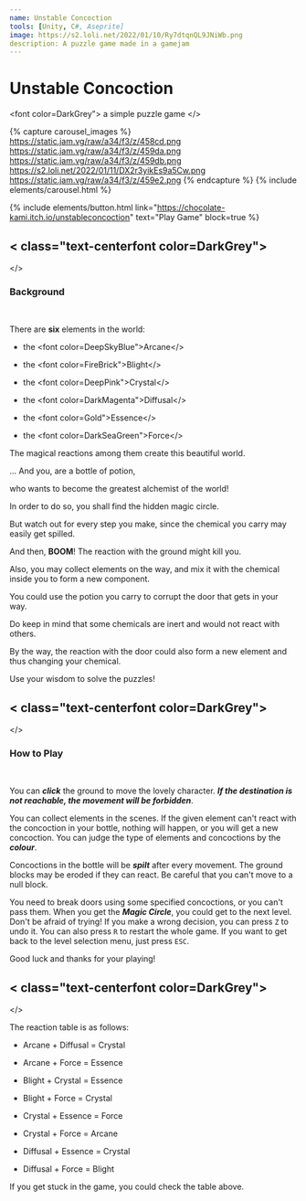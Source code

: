 ```yaml
---
name: Unstable Concoction
tools: [Unity, C#, Aseprite]
image: https://s2.loli.net/2022/01/10/Ry7dtqnQL9JNiWb.png
description: A puzzle game made in a gamejam
---
```


# Unstable Concoction

<font color=DarkGrey">
a simple puzzle game
</>

{% capture carousel_images %}
https://static.jam.vg/raw/a34/f3/z/458cd.png
https://static.jam.vg/raw/a34/f3/z/459da.png
https://static.jam.vg/raw/a34/f3/z/459db.png
https://s2.loli.net/2022/01/11/DX2r3yikEs9a5Cw.png
https://static.jam.vg/raw/a34/f3/z/459e2.png
{% endcapture %}
{% include elements/carousel.html %}

{% include elements/button.html link="https://chocolate-kami.itch.io/unstableconcoction" text="Play Game" block=true %}

< class="text-centerfont color=DarkGrey">
---
</>

<h3 class="text-center"> 
Background
</h3>
<br>

There are **six** elements in the world:

+ the <font color=DeepSkyBlue">Arcane</>

+ the <font color=FireBrick">Blight</>

+ the <font color=DeepPink">Crystal</>

+ the <font color=DarkMagenta">Diffusal</>

+ the <font color=Gold">Essence</>

+ the <font color=DarkSeaGreen">Force</>

The magical reactions among them create this beautiful world.

... And you, are a bottle of potion,

who wants to become the greatest alchemist of the world!

In order to do so, you shall find the hidden magic circle.

But watch out for every step you make, since the chemical you carry may easily get spilled.

And then, **BOOM**! The reaction with the ground might kill you.

Also, you may collect elements on the way, and mix it with the chemical inside you to form a new component.

You could use the potion you carry to corrupt the door that gets in your way.

Do keep in mind that some chemicals are inert and would not react with others.

By the way, the reaction with the door could also form a new element and thus changing your chemical.

Use your wisdom to solve the puzzles!

< class="text-centerfont color=DarkGrey">
---
</>

<h3 class="text-center"> 
How to Play
</h3>
<br>

You can **_click_** the ground to move the lovely character. **_If the destination is not reachable, the movement will be forbidden_**.

You can collect elements in the scenes. If the given element can't react with the concoction in your bottle, nothing will happen, or you will get a new concoction. You can judge the type of elements and concoctions by the **_colour_**.

Concoctions in the bottle will be **_spilt_** after every movement. The ground blocks may be eroded if they can react. Be careful that you can't move to a null block.

You need to break doors using some specified concoctions, or you can't pass them. When you get the **_Magic Circle_**, you could get to the next level. Don't be afraid of trying! If you make a wrong decision, you can press `Z` to undo it. You can also press `R` to restart the whole game. If you want to get back to the level selection menu, just press `ESC`.

Good luck and thanks for your playing!

< class="text-centerfont color=DarkGrey">
---
</>

The reaction table is as follows:

+ Arcane + Diffusal = Crystal

+ Arcane + Force = Essence

+ Blight + Crystal = Essence

+ Blight + Force = Crystal

+ Crystal + Essence = Force

+ Crystal + Force = Arcane

+ Diffusal + Essence = Crystal

+ Diffusal + Force = Blight

If you get stuck in the game, you could check the table above.

